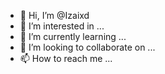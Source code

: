 - 👋 Hi, I’m @Izaixd
- 👀 I’m interested in ...
- 🌱 I’m currently learning ...
- 💞️ I’m looking to collaborate on ...
- 📫 How to reach me ...

<!---
Izaixd/Izaixd is a ✨ special ✨ repository because its `README.md` (this file) appears on your GitHub profile.
You can click the Preview link to take a look at your changes.
--->
